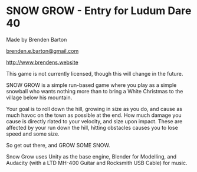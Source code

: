 # SNOW GROW - Entry for Ludum Dare 40

Made by Brenden Barton

brenden.e.barton@gmail.com

http://www.brendens.website

This game is not currently licensed, though this will change in the future.

SNOW GROW is a simple run-based game where you play as a simple snowball who wants nothing more than to bring a White Christmas to the 
village below his mountain.

Your goal is to roll down the hill, growing in size as you do, and cause as much havoc on the town as possible at the end. How much damage 
you cause is directly rlated to your velocity, and size upon impact. These are affected by your run down the hill, hitting obstacles 
causes you to lose speed and some size.

So get out there, and GROW SOME SNOW.


Snow Grow uses Unity as the base engine, Blender for Modelling, and Audacity (with a LTD MH-400 Guitar and Rocksmith USB Cable) for music.
